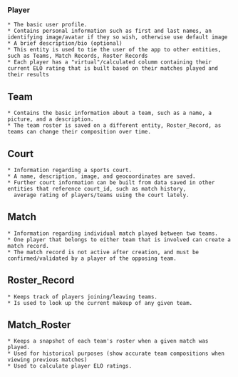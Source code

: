 ### Player
	* The basic user profile.
	* Contains personal information such as first and last names, an identifying image/avatar if they so wish, otherwise use default image
	* A brief description/bio (optional)
	* This entity is used to tie the user of the app to other entities, such as Teams, Match Records, Roster Records
	* Each player has a "virtual"/calculated columm containing their current ELO rating that is built based on their matches played and their results


 ## Team

	* Contains the basic information about a team, such as a name, a picture, and a description.
	* The team roster is saved on a different entity, Roster_Record, as teams can change their composition over time.


 ## Court

	* Information regarding a sports court.
	* A name, description, image, and geocoordinates are saved.
	* Further court information can be built from data saved in other entities that reference court_id, such as match history,
	  average rating of players/teams using the court lately.	


 ## Match

	* Information regarding individual match played between two teams.
	* One player that belongs to either team that is involved can create a match record.
	* The match record is not active after creation, and must be confirmed/validated by a player of the opposing team.

 ## Roster_Record
 	
 	* Keeps track of players joining/leaving teams.
 	* Is used to look up the current makeup of any given team.

 ## Match_Roster

 	* Keeps a snapshot of each team's roster when a given match was played.
 	* Used for historical purposes (show accurate team compositions when viewing previous matches)
 	* Used to calculate player ELO ratings.
